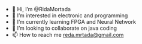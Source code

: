 - 👋 Hi, I’m @RidaMortada
- 👀 I’m interested in electronic and programming
- 🌱 I’m currently learning FPGA and Neural Network
- 💞️ I’m looking to collaborate on java coding
- 📫 How to reach me reda.mrtada@gmail.com

<!---
RidaMortada/RidaMortada is a ✨ special ✨ repository because its `README.md` (this file) appears on your GitHub profile.
You can click the Preview link to take a look at your changes.
--->
